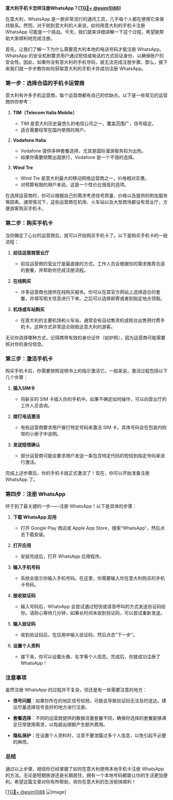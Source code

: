 **意大利手机卡怎样注册WhatsApp？[[TG💪+ @esim1088](https://t.me/s/esim1088)]**

在意大利，WhatsApp 是一款非常流行的通讯工具，几乎每个人都在使用它来保持联系。然而，对于刚到意大利的人来说，如何用意大利的手机卡注册 WhatsApp 可能是一个挑战。今天，我们就来详细讲解一下这个过程，希望能帮助大家顺利地完成注册。

首先，让我们了解一下为什么需要意大利本地的电话号码才能注册 WhatsApp。WhatsApp 的安全机制要求用户通过短信或电话的方式验证身份，以确保账户的安全性。因此，如果你没有意大利的手机号码，就无法完成注册步骤。那么，接下来我们就一步步教你如何获取意大利的手机卡并成功注册 WhatsApp。

### 第一步：选择合适的手机卡运营商

意大利有许多手机运营商，每个运营商都有自己的优缺点。以下是一些常见的运营商供你参考：

1. **TIM（Telecom Italia Mobile）**
   - TIM 是意大利历史最悠久的电信公司之一，覆盖范围广，信号稳定。
   - 适合需要经常在国内使用的用户。

2. **Vodafone Italia**
   - Vodafone 提供多种套餐选择，尤其是国际漫游服务较为出色。
   - 如果你需要频繁出国旅行，Vodafone 是一个不错的选择。

3. **Wind Tre**
   - Wind Tre 是意大利最大的移动网络运营商之一，价格相对实惠。
   - 对预算有限的用户来说，这是一个性价比很高的选项。

在选择运营商时，你可以根据自己的需求考虑信号质量、价格以及提供的附加服务等因素。通常情况下，这些运营商在机场、火车站以及大型商场都设有营业厅，方便游客购买手机卡。

### 第二步：购买手机卡

当你确定了心仪的运营商后，就可以开始购买手机卡了。以下是购买手机卡的一般流程：

1. **前往运营商营业厅**
   - 前往运营商的营业厅是最直接的方式。工作人员会根据你的需求推荐合适的套餐，并帮助你完成注册流程。

2. **在线购买**
   - 许多运营商也提供在线购买服务。你可以在其官方网站上选择适合的套餐，并填写相关信息进行下单。之后可以选择邮寄或者到指定地点领取。

3. **机场或车站购买**
   - 在意大利的主要机场和火车站，通常会有自动售货机或柜台出售预付费手机卡。这种方式非常适合刚抵达意大利的游客。

无论你选择哪种方式，记得携带有效的身份证件（如护照），因为运营商可能需要核对你的身份信息。

### 第三步：激活手机卡

购买手机卡后，你需要按照说明书上的指示激活它。一般来说，激活过程包括以下几个步骤：

1. **插入SIM卡**
   - 将新买的 SIM 卡插入你的手机中。如果不确定如何操作，可以向营业厅的工作人员咨询。

2. **拨打电话激活**
   - 有些运营商要求用户拨打特定号码来激活 SIM 卡。具体号码会在包装内附带的小册子中说明。

3. **发送短信确认**
   - 部分运营商可能会要求用户发送一条包含特定代码的短信到指定号码来进行激活。

完成上述步骤后，你的手机卡就正式激活了！现在，你可以开始准备注册 WhatsApp 了。

### 第四步：注册 WhatsApp

终于到了最关键的一步——注册 WhatsApp！以下是具体的步骤：

1. **下载 WhatsApp 应用**
   - 打开 Google Play 商店或 Apple App Store，搜索“WhatsApp”，然后点击下载安装。

2. **打开应用**
   - 安装完成后，打开 WhatsApp 应用程序。

3. **输入手机号码**
   - 系统会提示你输入手机号码。在这里，你需要输入你在意大利购买的手机卡号码。

4. **接收验证码**
   - 输入号码后，WhatsApp 会尝试通过短信或语音呼叫的方式发送验证码给你。请耐心等待几分钟，如果长时间未收到验证码，可以尝试重新发送。

5. **输入验证码**
   - 收到验证码后，在应用中输入验证码，然后点击“下一步”。

6. **设置个人资料**
   - 接下来，你可以设置头像、名字等个人信息。完成后，你就成功注册了 WhatsApp！

### 注意事项

虽然注册 WhatsApp 的过程并不复杂，但还是有一些需要注意的地方：

- **信号问题**：如果你所在的地区信号较弱，可能会导致验证码无法及时送达。建议尽量选择信号良好的地方进行注册。
  
- **套餐选择**：不同的运营商提供的数据流量套餐不同，确保你选择的套餐能够满足日常使用需求，以免超出限额产生额外费用。

- **隐私保护**：在设置个人资料时，注意不要泄露过多个人信息，以免引起不必要的麻烦。

### 总结

通过以上步骤，相信你已经掌握了如何在意大利使用本地手机卡注册 WhatsApp 的方法。无论是短期旅游还是长期居住，拥有一个本地号码都能让你的生活更加便利。希望这篇文章对你有所帮助，祝你在意大利的生活愉快顺利！

[[TG💪+ @esim1088](https://t.me/s/esim1088) ![Image](https://i.postimg.cc/4NQfJmqS/Snipaste-2025-05-13-00-14-12.png)]